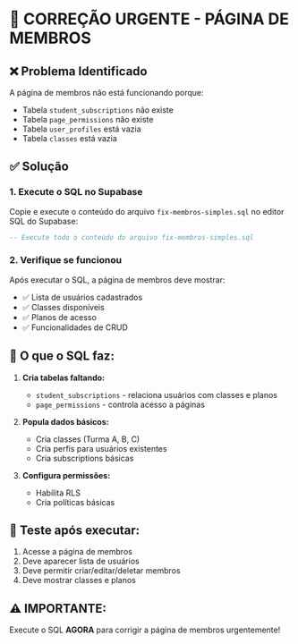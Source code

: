 # 🚨 CORREÇÃO URGENTE - PÁGINA DE MEMBROS

## ❌ Problema Identificado
A página de membros não está funcionando porque:
- Tabela `student_subscriptions` não existe
- Tabela `page_permissions` não existe  
- Tabela `user_profiles` está vazia
- Tabela `classes` está vazia

## ✅ Solução

### 1. Execute o SQL no Supabase
Copie e execute o conteúdo do arquivo `fix-membros-simples.sql` no editor SQL do Supabase:

```sql
-- Execute todo o conteúdo do arquivo fix-membros-simples.sql
```

### 2. Verifique se funcionou
Após executar o SQL, a página de membros deve mostrar:
- ✅ Lista de usuários cadastrados
- ✅ Classes disponíveis
- ✅ Planos de acesso
- ✅ Funcionalidades de CRUD

## 🔧 O que o SQL faz:

1. **Cria tabelas faltando:**
   - `student_subscriptions` - relaciona usuários com classes e planos
   - `page_permissions` - controla acesso a páginas

2. **Popula dados básicos:**
   - Cria classes (Turma A, B, C)
   - Cria perfis para usuários existentes
   - Cria subscriptions básicas

3. **Configura permissões:**
   - Habilita RLS
   - Cria políticas básicas

## 🧪 Teste após executar:

1. Acesse a página de membros
2. Deve aparecer lista de usuários
3. Deve permitir criar/editar/deletar membros
4. Deve mostrar classes e planos

## ⚠️ IMPORTANTE:
Execute o SQL **AGORA** para corrigir a página de membros urgentemente!
